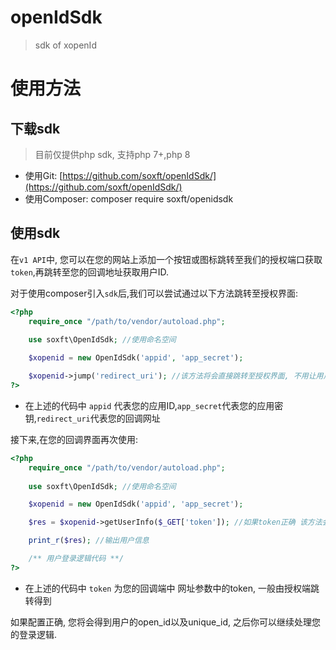 # openIdSdk
 > sdk of xopenId

# 使用方法

## 下载sdk

> 目前仅提供php sdk, 支持php 7+,php 8

- 使用Git: [https://github.com/soxft/openIdSdk/](https://github.com/soxft/openIdSdk/)
- 使用Composer: composer require soxft/openidsdk

## 使用sdk

在`v1 API`中, 您可以在您的网站上添加一个按钮或图标跳转至我们的授权端口获取`token`,再跳转至您的回调地址获取用户ID.

对于使用composer引入`sdk`后,我们可以尝试通过以下方法跳转至授权界面:

```php
<?php
    require_once "/path/to/vendor/autoload.php";
    
    use soxft\OpenIdSdk; //使用命名空间

    $xopenid = new OpenIdSdk('appid', 'app_secret');

    $xopenid->jump('redirect_uri'); //该方法将会直接跳转至授权界面, 不用让用户点击
?>
```
- 在上述的代码中 `appid` 代表您的应用ID,`app_secret`代表您的应用密钥,`redirect_uri`代表您的回调网址

接下来,在您的回调界面再次使用:
```php
<?php
    require_once "/path/to/vendor/autoload.php";
    
    use soxft\OpenIdSdk; //使用命名空间

    $xopenid = new OpenIdSdk('appid', 'app_secret');

    $res = $xopenid->getUserInfo($_GET['token']); //如果token正确 该方法会返回用户信息

    print_r($res); //输出用户信息

    /** 用户登录逻辑代码 **/
?>
```
- 在上述的代码中 `token` 为您的回调端中 网址参数中的token, 一般由授权端跳转得到

如果配置正确, 您将会得到用户的open_id以及unique_id, 之后你可以继续处理您的登录逻辑.
